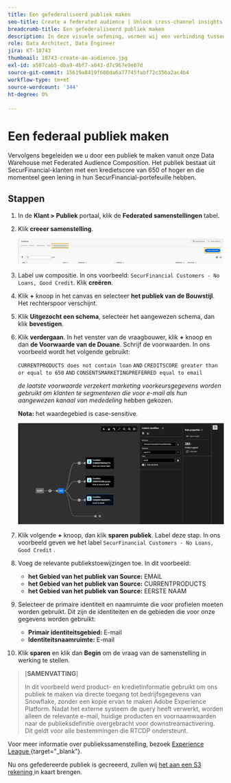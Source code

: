 ```yaml
---
title: Een gefederaliseerd publiek maken
seo-title: Create a federated audience | Unlock cross-channel insights with Federated Audience Composition
breadcrumb-title: Een gefederaliseerd publiek maken
description: In deze visuele oefening, vormen wij een verbinding tussen Adobe Experience Platform en uw onderneming Data Warehouse om Federated Audience Composition toe te laten.
role: Data Architect, Data Engineer
jira: KT-18743
thumbnail: 18743-create-an-audience.jpg
exl-id: a507cab5-dba9-4bf7-a043-d7c967e9e07d
source-git-commit: 15619a8419f608da6a77745fabf72c356a2ac4b4
workflow-type: tm+mt
source-wordcount: '344'
ht-degree: 0%

---
```


# Een federaal publiek maken

Vervolgens begeleiden we u door een publiek te maken vanuit onze Data Warehouse met Federated Audience Composition. Het publiek bestaat uit SecurFinancial-klanten met een kredietscore van 650 of hoger en die momenteel geen lening in hun SecurFinancial-portefeuille hebben.

## Stappen

1. In de **Klant > Publiek** portaal, klik de **Federated samenstellingen** tabel.
2. Klik **creeer samenstelling**.

   ![ creeer-samenstelling ](assets/create-composition.png)

3. Label uw compositie. In ons voorbeeld: `SecurFinancial Customers - No Loans, Good Credit`. Klik **creëren**.

4. Klik **+** knoop in het canvas en selecteer **het publiek van de Bouwstijl**. Het rechterspoor verschijnt.

5. Klik **Uitgezocht een schema**, selecteer het aangewezen schema, dan klik **bevestigen**.

6. Klik **verdergaan**. In het venster van de vraagbouwer, klik **+** knoop en dan **de Voorwaarde van de Douane**. Schrijf de voorwaarden. In ons voorbeeld wordt het volgende gebruikt:

   `CURRENTPRODUCTS does not contain loan`
   `AND`
   `CREDITSCORE greater than or equal to 650`
   `AND`
   `CONSENTSMARKETINGPREFERRED equal to email`

   *de laatste voorwaarde verzekert marketing voorkeursgegevens worden gebruikt om klanten te segmenteren die voor e-mail als hun aangewezen kanaal van mededeling* hebben gekozen.

   **Nota:** het waardegebied is case-sensitive.

   ![ vraag-bouwer ](assets/query-builder.png)

7. Klik volgende **+** knoop, dan klik **sparen publiek**. Label deze stap. In ons voorbeeld geven we het label `SecurFinancial Customers - No Loans, Good Credit` .

8. Voeg de relevante publiekstoewijzingen toe. In dit voorbeeld:

   - **het Gebied van het publiek van Source:** EMAIL
   - **het Gebied van het publiek van Source:** CURRENTPRODUCTS
   - **het Gebied van het publiek van Source:** EERSTE NAAM

9. Selecteer de primaire identiteit en naamruimte die voor profielen moeten worden gebruikt. Dit zijn de identiteiten en de gebieden die voor onze gegevens worden gebruikt:

   - **Primair identiteitsgebied:** E-mail
   - **Identiteitsnaamruimte:** E-mail

10. Klik **sparen** en klik dan **Begin** om de vraag van de samenstelling in werking te stellen.

>[**SAMENVATTING**]
>
> In dit voorbeeld werd product- en kredietinformatie gebruikt om ons publiek te maken via directe toegang tot bedrijfsgegevens van Snowflake, zonder een kopie ervan te maken Adobe Experience Platform. Nadat het externe systeem de query heeft verwerkt, worden alleen de relevante e-mail, huidige producten en voornaamwaarden naar de publieksdefinitie overgebracht voor downstreamactivering. Dit geldt voor alle bestemmingen die RTCDP ondersteunt.

Voor meer informatie over publiekssamenstelling, bezoek [ Experience League ](https://experienceleague.adobe.com/nl/docs/federated-audience-composition/using/compositions/create-composition/create-composition){target="_blank"}.

Nu ons gefedereerde publiek is gecreeerd, zullen wij [ het aan een S3 rekening ](map-federated-audience-to-s3.md) in kaart brengen.
